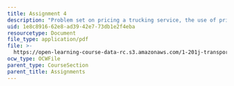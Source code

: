 ```yaml
---
title: Assignment 4
description: "Problem set on pricing a trucking service, the use of pricing to control\_flow on urban expressways, and airline revenue management."
uid: 1e8c8916-62e8-ad39-42e7-73db1e2f4eba
resourcetype: Document
file_type: application/pdf
file: >-
  https://open-learning-course-data-rc.s3.amazonaws.com/1-201j-transportation-systems-analysis-demand-and-economics-fall-2008/1e8c891662e8ad3942e773db1e2f4eba_MIT1_201JF08_hw_4.pdf
ocw_type: OCWFile
parent_type: CourseSection
parent_title: Assignments
---
```

